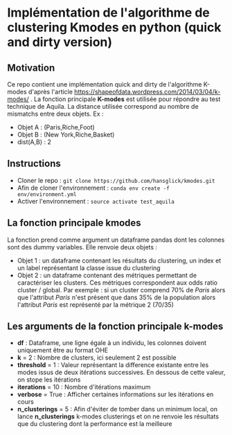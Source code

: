 # Implémentation de l'algorithme de clustering Kmodes en python (quick and dirty version)


## Motivation
Ce repo contient une implémentation quick and dirty de l'algorithme K-modes d'après l'article https://shapeofdata.wordpress.com/2014/03/04/k-modes/ . La fonction principale __K-modes__ est utilisée pour répondre au test technique de Aquila. La distance utilisée correspond au nombre de mismatchs entre deux objets. Ex :
 * Objet A : (Paris,Riche,Foot)
 * Objet B : (New York,Riche,Basket)
 * dist(A,B) : 2

## Instructions
 * Cloner le repo : `git clone https://github.com/hansglick/kmodes.git`
 * Afin de cloner l'environnement : `conda env create -f env/environment.yml`
 * Activer l'environnement : `source activate test_aquila`


## La fonction principale kmodes
La fonction prend comme argument un dataframe pandas dont les colonnes sont des dummy variables. Elle renvoie deux objets :
 * Objet 1 : un dataframe contenant les résultats du clustering, un index et un label représentant la classe issue du clustering
 * Objet 2 : un dataframe contenant des métriques permettant de caractériser les clusters. Ces métriques correspondent aux odds ratio cluster / global. Par exemple : si un cluster comprend 70% de _Paris_ alors que l'attribut _Paris_ n'est présent que dans 35% de la population alors l'attribut _Paris_ est représenté par la métrique 2 (70/35)

## Les arguments de la fonction principale k-modes
* **df** : Dataframe, une ligne égale à un individu, les colonnes doivent uniquement être au format OHE
* **k** = 2 : Nombre de clusters, ici seulement 2 est possible
* **threshold** = 1 : Valeur représentant la difference existante entre les modes issus de deux itérations successives. En dessous de cette valeur, on stope les itérations
* **iterations** = 10 : Nombre d'itérations maximum
* **verbose** = True : Afficher certaines informations sur les itérations en cours
* **n_clusterings** = 5 : Afin d'éviter de tomber dans un minimum local, on lance __n_clusterings__ k-modes clusterings et on ne renvoie les résultats que du clustering dont la performance est la meilleure